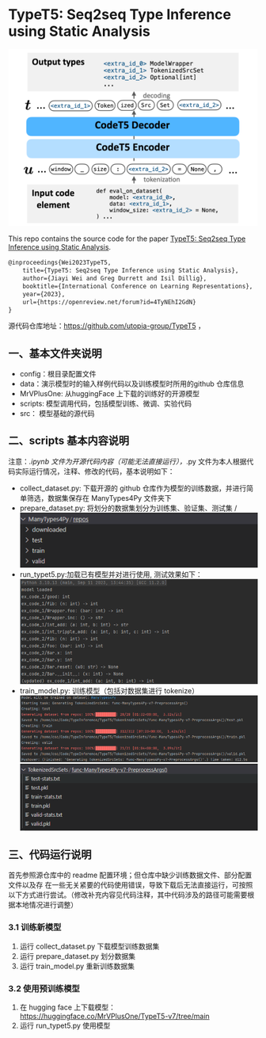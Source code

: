 # TypeT5: Seq2seq Type Inference using Static Analysis

<img src="data/TypeT5-Workflow.png" width="600" alt="TypeT5 Workflow">

This repo contains the source code for the paper [TypeT5: Seq2seq Type Inference using Static Analysis](https://openreview.net/forum?id=4TyNEhI2GdN&noteId=EX_-kP9xah).

```
@inproceedings{Wei2023TypeT5,
    title={TypeT5: Seq2seq Type Inference using Static Analysis},
    author={Jiayi Wei and Greg Durrett and Isil Dillig},
    booktitle={International Conference on Learning Representations},
    year={2023},
    url={https://openreview.net/forum?id=4TyNEhI2GdN}
}
```

源代码仓库地址：https://github.com/utopia-group/TypeT5 ，

## 一、基本文件夹说明
* config：根目录配置文件
* data：演示模型时的输入样例代码以及训练模型时所用的github 仓库信息
* MrVPlusOne: 从huggingFace 上下载的训练好的开源模型
* scripts: 模型调用代码，包括模型训练、微调、实验代码
* src： 模型基础的源代码

## 二、scripts 基本内容说明
 注意：*.ipynb 文件为开源代码内容（可能无法直接运行），*.py 文件为本人根据代码实际运行情况，注释、修改的代码，基本说明如下：
 
* collect_dataset.py: 下载开源的 github 仓库作为模型的训练数据，并进行简单筛选，数据集保存在 ManyTypes4Py 文件夹下
* prepare_dataset.py: 将划分的数据集划分为训练集、验证集、测试集
/ ![img.png](static/manyTypes4Py.png) 
* run_typet5.py:加载已有模型并对进行使用, 测试效果如下：
![img.png](static/runModel.png)
* train_model.py: 训练模型（包括对数据集进行 tokenize）
![img.png](static/GeneratingTokenizedSrcSets.png)
![img.png](static/GeneratingTokenizedSrcSets.png2.png)

## 三、代码运行说明
首先参照源仓库中的 readme 配置环境；但仓库中缺少训练数据文件、部分配置文件以及存
在一些无关紧要的代码使用错误，导致下载后无法直接运行，可按照以下方式进行尝试。（修改补充内容见代码注释，其中代码涉及的路径可能需要根据本地情况进行调整）
### 3.1 训练新模型
1. 运行 collect_dataset.py 下载模型训练数据集
2. 运行 prepare_dataset.py 划分数据集
3. 运行 train_model.py 重新训练数据集

### 3.2 使用预训练模型
1. 在 hugging face 上下载模型：https://huggingface.co/MrVPlusOne/TypeT5-v7/tree/main
2. 运行 run_typet5.py 使用模型

